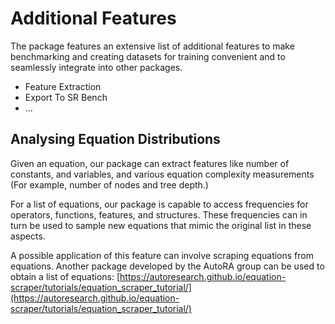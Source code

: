 # Additional Features

The package features an extensive list of additional features to make benchmarking and creating datasets for training convenient and to seamlessly integrate into other packages.

- Feature Extraction
- Export To SR Bench
- ...

## Analysing Equation Distributions

Given an equation, our package can extract features like number of constants, and variables, and various equation complexity measurements (For example, number of nodes and tree depth.)

For a list of equations, our package is capable to  access frequencies for operators, functions, features, and structures. These frequencies can in turn be used to sample new equations that mimic the original list in these aspects.

A possible application of this feature can involve scraping equations from equations. Another package developed by the AutoRA group can be used to obtain a list of equations: [https://autoresearch.github.io/equation-scraper/tutorials/equation_scraper_tutorial/](https://autoresearch.github.io/equation-scraper/tutorials/equation_scraper_tutorial/)